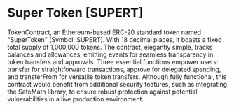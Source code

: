 # Super Token [SUPERT]

 TokenContract, an Ethereum-based ERC-20 standard token named "SuperToken" (Symbol: SUPERT). With 18 decimal places, it boasts a fixed total supply of 1,000,000 tokens. The contract, elegantly simple, tracks balances and allowances, emitting events for seamless transparency in token transfers and approvals. Three essential functions empower users: transfer for straightforward transactions, approve for delegated spending, and transferFrom for versatile token transfers. Although fully functional, this contract would benefit from additional security features, such as integrating the SafeMath library, to ensure robust protection against potential vulnerabilities in a live production environment.
